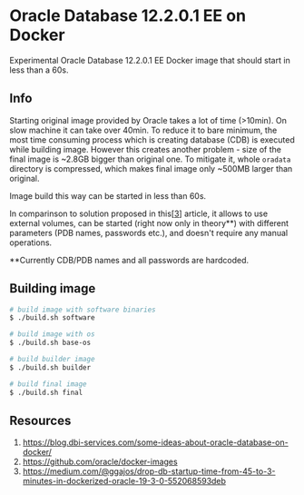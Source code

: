 # Oracle Database 12.2.0.1 EE on Docker

Experimental Oracle Database 12.2.0.1 EE Docker image that should start in less than a 60s.

## Info
Starting original image provided by Oracle takes a lot of time (>10min). On slow machine it can take over 40min.
To reduce it to bare minimum, the most time consuming process which is creating database (CDB) is executed while building image. 
However this creates another problem - size of the final image is ~2.8GB bigger than original one. To mitigate it, whole `oradata` directory is compressed, which makes final image only ~500MB larger than original.

Image build this way can be started in less than 60s.

In comparinson to solution proposed in this[[3]] article, it allows to use external volumes, can be started (right now only in theory**) with different parameters (PDB names, passwords etc.), and doesn't require any manual operations.


[3]: https://medium.com/@ggajos/drop-db-startup-time-from-45-to-3-minutes-in-dockerized-oracle-19-3-0-552068593deb


**Currently CDB/PDB names and all passwords are hardcoded.



## Building image
```bash
# build image with software binaries
$ ./build.sh software

# build image with os
$ ./build.sh base-os

# build builder image
$ ./build.sh builder

# build final image
$ ./build.sh final
```


## Resources
1. https://blog.dbi-services.com/some-ideas-about-oracle-database-on-docker/
2. https://github.com/oracle/docker-images
3. https://medium.com/@ggajos/drop-db-startup-time-from-45-to-3-minutes-in-dockerized-oracle-19-3-0-552068593deb